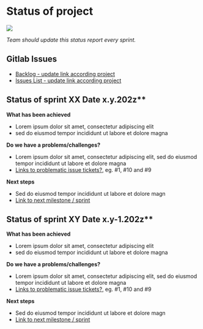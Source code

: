 # Status of project

![](https://openclipart.org/image/400px/286947)


*Team should update this status report every sprint.*

## Gitlab Issues

* [Backlog - update link according project](https://gitlab.labranet.jamk.fi/jamkit/project-templates/opf-2021-ttc2070-core-template-v1/-/boards)
* [Issues List - update link according project](https://gitlab.labranet.jamk.fi/jamkit/project-templates/opf-2021-ttc2070-core-template-v1/-/issues)




## Status of sprint XX Date x.y.202z**

**What has been achieved**

* Lorem ipsum dolor sit amet, consectetur adipiscing elit
* sed do eiusmod tempor incididunt ut labore et dolore magna 

**Do we have a problems/challenges?**

* Lorem ipsum dolor sit amet, consectetur adipiscing elit, sed do eiusmod tempor incididunt ut labore et dolore magna 
* [Links to problematic issue tickets?](), eg. #1, #10 and #9


**Next steps**

* Sed do eiusmod tempor incididunt ut labore et dolore magn
* [Link to next milestone / sprint]()


## Status of sprint XY Date x.y-1.202z**

**What has been achieved**

* Lorem ipsum dolor sit amet, consectetur adipiscing elit
* sed do eiusmod tempor incididunt ut labore et dolore magna 

**Do we have a problems/challenges?**

* Lorem ipsum dolor sit amet, consectetur adipiscing elit, sed do eiusmod tempor incididunt ut labore et dolore magna 
* [Links to problematic issue tickets?](), eg. #1, #10 and #9


**Next steps**

* Sed do eiusmod tempor incididunt ut labore et dolore magn
* [Link to next milestone / sprint]()


